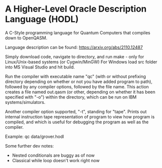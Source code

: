 # A Higher-Level Oracle Description Language (HODL)

A C-Style programming language for Quantum Computers that compiles down to OpenQASM.

Language description can be found: https://arxiv.org/abs/2110.12487

Simply download code, navigate to directory, and run make - only for Linux/Unix-based systems (or Cygwin/MinGW) For Windows load src folder into MS Visual Studio and hit build.

Run the compiler with executable name "qc" (with or without prefixing directory depending on whether or not you have added program to path), followed by any compiler options, followed by the file name. This action creates a file named out.qasm (or other, depending on whether it has been specified with "-o") within the directory, which can be run on IBM systems/simulators.

Another compiler option supported, "-t", standing for "tape". Prints out internal instruction tape representation of program to view how program is compiled, and which is useful for debugging the program as well as the compiler.

Example: qc data/grover.hodl

Some further dev notes:

- Nested conditionals are buggy as of now
- Classical while loop doesn't work right now
